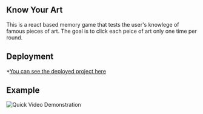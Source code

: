 ## Know Your Art

This is a react based memory game that tests the user's knowlege of famous pieces of art.  The goal is to click each peice of art only one time per round. 

## Deployment
*[You can see the deployed project here](https://ahennesen.github.io/ReactClickGame/)

## Example
![Quick Video Demonstration](Images/Demo.gif)


